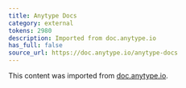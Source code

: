 ```yaml
---
title: Anytype Docs
category: external
tokens: 2980
description: Imported from doc.anytype.io
has_full: false
source_url: https://doc.anytype.io/anytype-docs
---
```


This content was imported from [doc.anytype.io](https://doc.anytype.io/anytype-docs).
